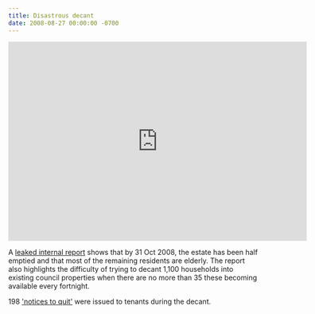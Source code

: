 ```yaml
---
title: Disastrous decant
date: 2008-08-27 00:00:00 -0700
---
```

<iframe width="600" height="400" src="https://www.youtube.com/embed/E9-cfAdGiFA" frameborder="0" allow="accelerometer; autoplay; encrypted-media; gyroscope; picture-in-picture" allowfullscreen></iframe>

A [leaked internal report](http://heygate.github.io/img/Heygateweeklyhighlightreport.pdf) shows that by 31 Oct 2008, the estate has been half emptied and that most of the remaining residents are elderly. The report also highlights the difficulty of trying to decant 1,100 households into existing council properties when there are no more than 35 these becoming available every fortnight. 

198 ['notices to quit'](http://heygatewashome.org/img/NoticetoQuit.pdf) were issued to tenants during the decant.
